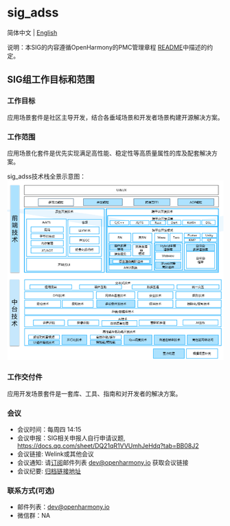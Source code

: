 # sig_adss
简体中文 | [English](./sig_adss.md)

说明：本SIG的内容遵循OpenHarmony的PMC管理章程 [README](../../zh/pmc.md)中描述的约定。

## SIG组工作目标和范围

### 工作目标
应用场景套件是社区主导开发，结合各垂域场景和开发者场景构建开源解决方案。

### 工作范围
应用场景化套件是优先实现满足高性能、稳定性等高质量属性的库及配套解决方案。

sig_adss技术栈全景示意图：
![sig_adss技术栈全景示意图](figures/adss_overview.png)
### 工作交付件
应用开发场景套件是一套库、工具、指南和对开发者的解决方案。

### 会议
 - 会议时间：每周四 14:15
 - 会议申报：SIG相关申报人自行申请议题, https://docs.qq.com/sheet/DQ21qR1VVUmhJeHdq?tab=BB08J2
 - 会议链接: Welink或其他会议
 - 会议通知: 请[订阅](https://lists.openatom.io/postorius/lists/dev.openharmony.io)邮件列表 dev@openharmony.io 获取会议链接
 - 会议纪要: [归档链接地址](https://gitee.com/openharmony-sig/sig-content)

### 联系方式(可选)

- 邮件列表：dev@openharmony.io
- 微信群：NA

